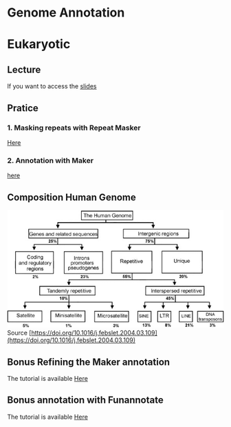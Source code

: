 # Genome Annotation
# **Eukaryotic**

## Lecture

If you want to access the [slides](https://training.galaxyproject.org/training-material/topics/genome-annotation/slides/introduction.html#1) 


## Pratice

### 1. Masking repeats with Repeat Masker 

[Here](https://training.galaxyproject.org/training-material/topics/genome-annotation/tutorials/repeatmasker/tutorial.html)

### 2. Annotation with Maker

[here](https://training.galaxyproject.org/training-material/topics/genome-annotation/tutorials/annotation-with-maker/tutorial.html) 

## Composition Human Genome

![Human genome composition](figures/composition_human_genome.jpg)
Source [https://doi.org/10.1016/j.febslet.2004.03.109](https://doi.org/10.1016/j.febslet.2004.03.109)

## Bonus Refining the Maker annotation

The tutorial is available [Here](https://training.galaxyproject.org/training-material/topics/genome-annotation/tutorials/apollo-euk/tutorial.html)

## Bonus annotation with Funannotate

The tutorial is available [Here](https://training.galaxyproject.org/training-material/topics/genome-annotation/tutorials/funannotate/tutorial.html)
